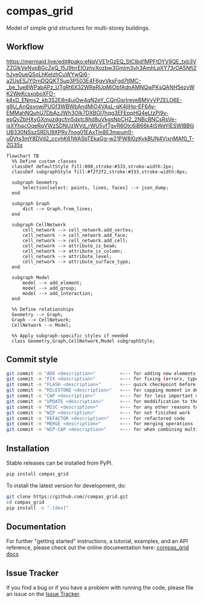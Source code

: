 # compas_grid

Model of simple grid structures for multi-storey buildings.

## Workflow

https://mermaid.live/edit#pako:eNqVVE1rGzEQ_StCIbd1MPFtDYV8QE_txb3VZZGlkVeNvpBGcZeQ_15J9trrEIOzhvXozbw3Gmlm3yh3AmhLpXY73rOA5Nfj2hJye0ueQSoLhKeIzhCuWYwQi6-a2UsESJY0rnDQQKTSup3P503E4F6gvVksFgd7tlMC-_be_1ue8WPabAPz_UTgRt6X32WReRUpMiObfAdnAMNQwPKsQANH5ezvWK2WeKcsxoboXFD-k4xD_ENms2_kb3S2E8n4ujOw4qN2eY_CQnGsrIreyeBMVyVPZELO6E-g9U_AnQsvowjPUGf3WBWbAndMiO4VAsL-qK4jlHq-EF6Ay-EMMahNQuhU7DbAzJWh3Olk7DXBGl7hqg3EFEppHQ4eLtzPj9y-epQyZbHXyGXmuzdgcfm5dxtc8hd8uVkgsNpCH2_2NBcBNCsRsVe-jsXYhqcOqeRqVWzSDNUzWVd_rWU5yfTgvR6Otc6iB66k4iSWeYlESWIBBIjjUB330NSszSRDU9XPRy7nog01EAxTIn8E3mpuin0-uDVts3mY8DVd2_ccyhK61WA5bTEkaGg-w21PW8l0zKvkBUN4VixnMAf0_T-ZG35x

```mermaid
flowchart TB
  %% Define custom classes
  classDef defaultStyle fill:000,stroke:#333,stroke-width:2px;
  classDef subgraphStyle fill:#f2f2f2,stroke:#333,stroke-width:0px;

  subgraph Geometry
      Selection[select: points, lines, faces] --> json_dump;
  end

  subgraph Graph
      dict --> Graph.from_lines;
  end
  
  subgraph CellNetwork
      cell_network --> cell_network.add_vertex;
      cell_network --> cell_network.add_face;
      cell_network --> cell_network.add_cell;
      cell_network --> attribute_is_beam;
      cell_network --> attribute_is_column;
      cell_network --> attribute_level;
      cell_network --> attribute_surface_type;
  end

  subgraph Model
      model --> add_element;
      model --> add_group;
      model --> add_interaction;
  end
  
  %% Define relationships
  Geometry --> Graph;
  Graph --> CellNetwork;
  CellNetwork --> Model;
  
  %% Apply subgraph-specific styles if needed
  class Geometry,Graph,CellNetwork,Model subgraphStyle;

```


## Commit style

```bash
git commit -m "ADD <description>"         <--- for adding new elements
git commit -m "FIX <description>"         <--- for fixing (errors, typos)
git commit -m "FLASH <description>"       <--- quick checkpoint before refactoring
git commit -m "MILESTONE <description>"   <--- for capping moment in development
git commit -m "CAP <description>"         <--- for for less important milestones
git commit -m "UPDATE <description>"      <--- for moddification to the same file
git commit -m "MISC <description>"        <--- for any other reasons to be described
git commit -m "WIP <description>"         <--- for not finished work
git commit -m "REFACTOR <description>"    <--- for refactored code
git commit -m "MERGE <description>"       <--- for merging operations
git commit -m "WIP-CAP <description>"     <--- for when combining multiple commits into one
```

## Installation

Stable releases can be installed from PyPI.

```bash
pip install compas_grid
```

To install the latest version for development, do:

```bash
git clone https://github.com//compas_grid.git
cd compas_grid
pip install -e ".[dev]"
```

## Documentation

For further "getting started" instructions, a tutorial, examples, and an API reference,
please check out the online documentation here: [compas_grid docs](https://.github.io/compas_grid)

## Issue Tracker

If you find a bug or if you have a problem with running the code, please file an issue on the [Issue Tracker](https://github.com//compas_grid/issues).

